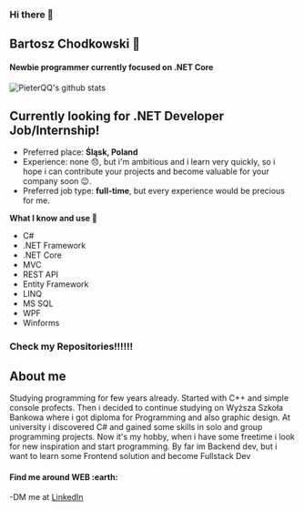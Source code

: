 ### Hi there 👋
## Bartosz Chodkowski 👋

#### Newbie programmer currently focused on .NET Core
![PieterQQ's github stats](https://github-readme-stats.vercel.app/api?username=PieterQQ&count_private=true&show_icons=true&hide=contribs)
## Currently looking for .NET Developer Job/Internship!

- Preferred place: **Śląsk, Poland**
- Experience: none :disappointed:, but i'm ambitious and i learn very quickly, so i hope i can contribute your projects and become valuable for your company soon :wink:.
- Preferred job type: **full-time**, but every experience would be precious for me.

**What I know and use :muscle:**
- C#
- .NET Framework
- .NET Core
- MVC
- REST API
- Entity Framework
- LINQ
- MS SQL
- WPF
- Winforms

### Check my Repositories!!!!!!


## About me

Studying programming for few years already. Started with C++ and simple console profects. Then i decided to continue studying on Wyższa Szkoła Bankowa where i got diploma for Programming and also graphic design.  At university i discovered C# and gained some skills in solo and group programming projects. Now it's my hobby, when i have some freetime i look for new inspiration and start programming. By far im Backend dev, but i want to learn some Frontend solution and become Fullstack Dev


#### Find me around WEB :earth:
-DM me at <a href="https://www.linkedin.com/in/bartosz-chodkowski/">LinkedIn</a>
